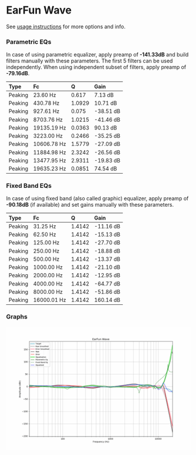 # EarFun Wave
See [usage instructions](https://github.com/jaakkopasanen/AutoEq#usage) for more options and info.

### Parametric EQs
In case of using parametric equalizer, apply preamp of **-141.33dB** and build filters manually
with these parameters. The first 5 filters can be used independently.
When using independent subset of filters, apply preamp of **-79.16dB**.

| Type    | Fc          |      Q | Gain      |
|:--------|:------------|:-------|:----------|
| Peaking | 23.60 Hz    | 0.617  | 7.13 dB   |
| Peaking | 430.78 Hz   | 1.0929 | 10.71 dB  |
| Peaking | 927.61 Hz   | 0.075  | -38.51 dB |
| Peaking | 8703.76 Hz  | 1.0215 | -41.46 dB |
| Peaking | 19135.19 Hz | 0.0363 | 90.13 dB  |
| Peaking | 3223.00 Hz  | 0.2466 | -35.25 dB |
| Peaking | 10606.78 Hz | 1.5779 | -27.09 dB |
| Peaking | 11884.98 Hz | 2.3242 | -26.56 dB |
| Peaking | 13477.95 Hz | 2.9311 | -19.83 dB |
| Peaking | 19635.23 Hz | 0.0851 | 74.54 dB  |

### Fixed Band EQs
In case of using fixed band (also called graphic) equalizer, apply preamp of **-90.18dB**
(if available) and set gains manually with these parameters.

| Type    | Fc          |      Q | Gain      |
|:--------|:------------|:-------|:----------|
| Peaking | 31.25 Hz    | 1.4142 | -11.16 dB |
| Peaking | 62.50 Hz    | 1.4142 | -15.13 dB |
| Peaking | 125.00 Hz   | 1.4142 | -27.70 dB |
| Peaking | 250.00 Hz   | 1.4142 | -18.88 dB |
| Peaking | 500.00 Hz   | 1.4142 | -13.37 dB |
| Peaking | 1000.00 Hz  | 1.4142 | -21.10 dB |
| Peaking | 2000.00 Hz  | 1.4142 | -12.95 dB |
| Peaking | 4000.00 Hz  | 1.4142 | -64.77 dB |
| Peaking | 8000.00 Hz  | 1.4142 | -51.86 dB |
| Peaking | 16000.01 Hz | 1.4142 | 160.14 dB |

### Graphs
![](./EarFun%20Wave.png)